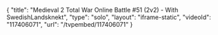 {
    "title": "Medieval 2 Total War Online Battle #51 (2v2) - With SwedishLandsknekt",
    "type": "solo",
    "layout": "iframe-static",
    "videoId": "117406071",
    "url": "\/tvpembed\/117406071"
}